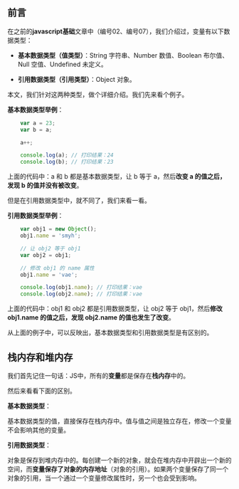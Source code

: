 

## 前言


在之前的**javascript基础**文章中（编号02、编号07），我们介绍过，变量有以下数据类型：

- **基本数据类型（值类型）**：String 字符串、Number 数值、Boolean 布尔值、Null 空值、Undefined 未定义。

- **引用数据类型（引用类型）**：Object 对象。

本文，我们针对这两种类型，做个详细介绍。我们先来看个例子。


**基本数据类型举例**：

```javascript
    var a = 23;
    var b = a;

    a++;

    console.log(a); // 打印结果：24
    console.log(b); // 打印结果：23
```

上面的代码中：a 和 b 都是基本数据类型，让 b 等于 a，然后**改变 a 的值之后，发现 b 的值并没有被改变**。

但是在引用数据类型中，就不同了，我们来看一看。

**引用数据类型举例**：

```javascript
    var obj1 = new Object();
    obj1.name = 'smyh';

    // 让 obj2 等于 obj1
    var obj2 = obj1;

    // 修改 obj1 的 name 属性
    obj1.name = 'vae';

    console.log(obj1.name); // 打印结果：vae
    console.log(obj2.name); // 打印结果：vae
```


上面的代码中：obj1 和 obj2 都是引用数据类型，让 obj2 等于 obj1，然后**修改 obj1.name 的值之后，发现 obj2.name 的值也发生了改变**。


从上面的例子中，可以反映出，基本数据类型和引用数据类型是有区别的。



## 栈内存和堆内存

我们首先记住一句话：JS中，所有的**变量**都是保存在**栈内存**中的。

然后来看看下面的区别。

**基本数据类型**：

基本数据类型的值，直接保存在栈内存中。值与值之间是独立存在，修改一个变量不会影响其他的变量。

**引用数据类型**：


对象是保存到堆内存中的。每创建一个新的对象，就会在堆内存中开辟出一个新的空间，而**变量保存了对象的内存地址**（对象的引用）。如果两个变量保存了同一个对象的引用，当一个通过一个变量修改属性时，另一个也会受到影响。




